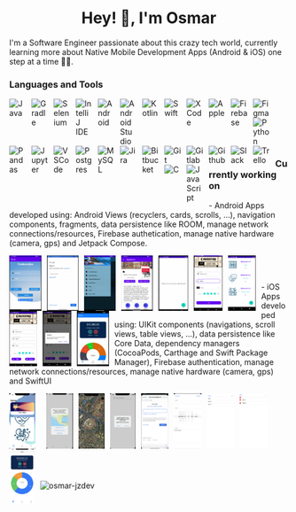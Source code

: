 <h1 align="center">Hey! 👋, I'm Osmar</h1>

I'm a Software Engineer passionate about this crazy tech world, currently learning more about Native Mobile Development Apps (Android & iOS) one step at a time 👨‍💻. 

### Languages and Tools 
<img align="left" alt="Java" width="30px" style="padding-right:10px" src="https://cdn.jsdelivr.net/gh/devicons/devicon/icons/java/java-original.svg"/>
<img align="left" alt="Gradle" width="30px" style="padding-right:10px" src="https://cdn.jsdelivr.net/gh/devicons/devicon/icons/gradle/gradle-plain-wordmark.svg" />
<img align="left" alt="Selenium" width="30px" style="padding-right:10px" src="https://cdn.jsdelivr.net/gh/devicons/devicon/icons/selenium/selenium-original.svg"/>
<img align="left" alt="IntelliJ IDE" width="30px" style="padding-right:10px" src="https://cdn.jsdelivr.net/gh/devicons/devicon/icons/intellij/intellij-original-wordmark.svg"/>
<img align="left" alt="Android" width="30px" style="padding-right:10px" src="https://cdn.jsdelivr.net/gh/devicons/devicon/icons/android/android-plain-wordmark.svg" />
<img align="left" alt="Android Studio" width="30px" style="padding-right:10px" src="https://cdn.jsdelivr.net/gh/devicons/devicon/icons/androidstudio/androidstudio-original.svg"/>
<img align="left" alt="Kotlin" width="30px" style="padding-right:10px" src="https://cdn.jsdelivr.net/gh/devicons/devicon/icons/kotlin/kotlin-original-wordmark.svg"  />
<img align="left" alt="Swift" width="30px" style="padding-right:10px" src="https://cdn.jsdelivr.net/gh/devicons/devicon/icons/swift/swift-original.svg"/>
<img align="left" alt="XCode" width="30px" style="padding-right:10px" src="https://cdn.jsdelivr.net/gh/devicons/devicon/icons/xcode/xcode-original.svg"/>
<img align="left" alt="Apple" width="30px" style="padding-right:10px" src="https://cdn.jsdelivr.net/gh/devicons/devicon/icons/apple/apple-original.svg"/>
<img align="left" alt="Firebase" width="30px" style="padding-right:10px" src="https://cdn.jsdelivr.net/gh/devicons/devicon/icons/firebase/firebase-plain-wordmark.svg"/>
<img align="left" alt="Figma" width="30px" style="padding-right:10px" src="https://cdn.jsdelivr.net/gh/devicons/devicon/icons/figma/figma-original.svg"  />
<img align="left" alt="Python" width="30px" style="padding-right:10px" src="https://cdn.jsdelivr.net/gh/devicons/devicon/icons/python/python-original.svg"/>
<img align="left" alt="Pandas" width="30px" style="padding-right:10px" src="https://cdn.jsdelivr.net/gh/devicons/devicon/icons/pandas/pandas-original-wordmark.svg"/>
<img align="left" alt="Jupyter" width="30px" style="padding-right:10px" src="https://cdn.jsdelivr.net/gh/devicons/devicon/icons/jupyter/jupyter-original-wordmark.svg"/>
<img align="left" alt="VSCode" width="30px" style="padding-right:10px" src="https://cdn.jsdelivr.net/gh/devicons/devicon/icons/vscode/vscode-original.svg"/>
<img align="left" alt="Postgres" width="30px" style="padding-right:10px" src="https://cdn.jsdelivr.net/gh/devicons/devicon/icons/postgresql/postgresql-plain-wordmark.svg"/>
<img align="left" alt="MySQL" width="30px" style="padding-right:10px" src="https://cdn.jsdelivr.net/gh/devicons/devicon/icons/mysql/mysql-original-wordmark.svg"/>
<img align="left" alt="Jira" width="30px" style="padding-right:10px" src="https://cdn.jsdelivr.net/gh/devicons/devicon/icons/jira/jira-plain-wordmark.svg"/>
<img align="left" alt="Bitbucket" width="30px" style="padding-right:10px" src="https://cdn.jsdelivr.net/gh/devicons/devicon/icons/bitbucket/bitbucket-original-wordmark.svg"/>
<img align="left" alt="Git" width="30px" style="padding-right:10px" src="https://cdn.jsdelivr.net/gh/devicons/devicon/icons/git/git-original-wordmark.svg"/>
<img align="left" alt="Gitlab" width="30px" style="padding-right:10px" src="https://cdn.jsdelivr.net/gh/devicons/devicon/icons/gitlab/gitlab-original-wordmark.svg"/>
<img align="left" alt="Github" width="30px" style="padding-right:10px" src="https://cdn.jsdelivr.net/gh/devicons/devicon/icons/github/github-original.svg" />
<img align="left" alt="Slack" width="30px" style="padding-right:10px" src="https://cdn.jsdelivr.net/gh/devicons/devicon/icons/slack/slack-original.svg"  />
<img align="left" alt="Trello" width="30px" style="padding-right:10px" src="https://cdn.jsdelivr.net/gh/devicons/devicon/icons/trello/trello-plain-wordmark.svg" />
<img align="left" alt="C" width="30px" style="padding-right:10px" src="https://cdn.jsdelivr.net/gh/devicons/devicon/icons/c/c-original.svg" />
<img align="left" alt="JavaScript" width="30px" style="padding-right:10px" src="https://cdn.jsdelivr.net/gh/devicons/devicon/icons/javascript/javascript-original.svg"  />
<br />
<br />
<br />
<br />

#

### Currently working on

<p>- Android Apps developed using: Android Views (recyclers, cards, scrolls, ...), navigation components, fragments, data persistence like ROOM, manage network connections/resources, Firebase authetication, manage native hardware (camera, gps) and Jetpack Compose.</p>


<p><img align="left" alt="" height="100px" style="padding-right:10px" src="assets/android_apps/OAuth0.png"  />
<img align="left" alt="" height="100px" style="padding-right:10px" src="assets/android_apps/OAuth1.png"  />
<img align="left" alt="" height="100px" style="padding-right:10px" src="assets/android_apps/MaterialDesignApp0.png"  />
<img align="left" alt="" height="100px" style="padding-right:10px" src="assets/android_apps/MaterialDesignApp1.png"  />
<img align="left" alt="" height="100px" style="padding-right:10px" src="assets/android_apps/MovieListApp0.png"  />
<img align="left" alt="" height="100px" style="padding-right:10px" src="assets/android_apps/MovieListApp1.png"  />
<img align="left" alt="" height="100px" style="padding-right:10px" src="assets/android_apps/MovieListApp2.png"  />
<img align="left" alt="" height="100px" style="padding-right:10px" src="assets/android_apps/MovieListApp3.png"  />
<img align="left" alt="" height="100px" style="padding-right:10px" src="assets/android_apps/MovieListApp4.png"  />
<img align="left" alt="" height="100px" style="padding-right:10px" src="assets/android_apps/BudgetWiseApp0.png"  /></p>

<br /><br />
<p>- iOS Apps developed using: UIKit components (navigations, scroll views, table views, ...), data persistence like Core Data, dependency managers (CocoaPods, Carthage and Swift Package Manager), Firebase authentication, manage network connections/resources, manage native hardware (camera, gps) and SwiftUI</p>


<p><img align="left" alt="" height="100px" style="padding-right:10px" src="assets/ios_apps/MovieNightCenterApp0.png"  />
<img align="left" alt="" height="100px" style="padding-right:10px" src="assets/ios_apps/MovieNightCenterApp1.png"  />
<img align="left" alt="" height="100px" style="padding-right:10px" src="assets/ios_apps/MapsAndGps0.png"  />
<img align="left" alt="" height="100px" style="padding-right:10px" src="assets/ios_apps/MapsAndGps1.png"  />
<img align="left" alt="" height="100px" style="padding-right:10px" src="assets/ios_apps/LoginGoogle0.png"  />
<img align="left" alt="" height="100px" style="padding-right:10px" src="assets/ios_apps/LoginGoogle1.png"  />
<img align="left" alt="" height="100px" style="padding-right:10px" src="assets/ios_apps/TodoApp0.png"  />
<img align="left" alt="" height="100px" style="padding-right:10px" src="assets/ios_apps/TodoApp1.png"  />
<img align="left" alt="" height="100px" style="padding-right:10px" src="assets/ios_apps/TodoApp2.png"  />
<img align="left" alt="" height="100px" style="padding-right:10px" src="assets/ios_apps/BudgetWiseApp0.png"  /></p>

<br /><br /><br /><br /><br /><br /><br />

#

<p><img align="left" src="https://github-readme-stats.vercel.app/api/top-langs?username=osmar-jzdev&show_icons=true&locale=en&layout=compact" alt="osmar-jzdev" /></p>

